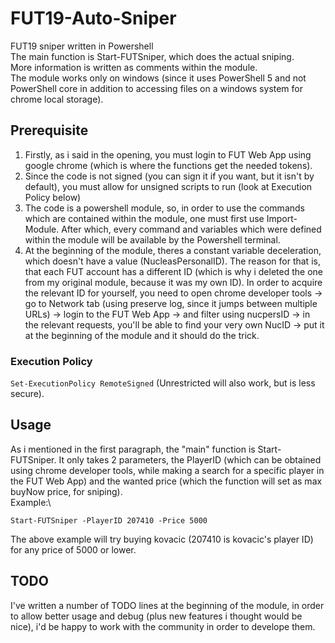 # FUT19-Auto-Sniper

FUT19 sniper written in Powershell\
The main function is Start-FUTSniper, which does the actual sniping.\
More information is written as comments within the module.\
The module works only on windows (since it uses PowerShell 5 and not PowerShell core in addition to accessing files on a windows system for chrome local storage).

## Prerequisite

1. Firstly, as i said in the opening, you must login to FUT Web App using google chrome (which is where the functions get the needed tokens).
2. Since the code is not signed (you can sign it if you want, but it isn't by default), you must allow for unsigned scripts to run (look at Execution Policy below)
3. The code is a powershell module, so, in order to use the commands which are contained within the module, one must first use Import-Module. After which, every command and variables which were defined within the module will be available by the Powershell terminal.
4. At the beginning of the module, theres a constant variable deceleration, which doesn't have a value (NucleasPersonalID). The reason for that is, that each FUT account has a different ID (which is why i deleted the one from my original module, because it was my own ID). In order to acquire the relevant ID for yourself, you need to open chrome developer tools -> go to Network tab (using preserve log, since it jumps between multiple URLs) -> login to the FUT Web App -> and filter using nucpersID -> in the relevant requests, you'll be able to find your very own NucID -> put it at the beginning of the module and it should do the trick.

### Execution Policy

`Set-ExecutionPolicy RemoteSigned`
(Unrestricted will also work, but is less secure).

## Usage

As  i mentioned in the first paragraph, the "main" function is Start-FUTSniper. It only takes 2 parameters, the PlayerID (which can be obtained using chrome developer tools, while making a search for a specific player in the FUT Web App) and the wanted price (which the function will set as max buyNow price, for sniping).\
Example:\

`Start-FUTSniper -PlayerID 207410 -Price 5000`

The above example will try buying kovacic (207410 is kovacic's player ID) for any price of 5000 or lower.

## TODO

I've written a number of TODO lines at the beginning of the module, in order to allow better usage and debug (plus new features i thought would be nice), i'd be happy to work with the community in order to develope them.

